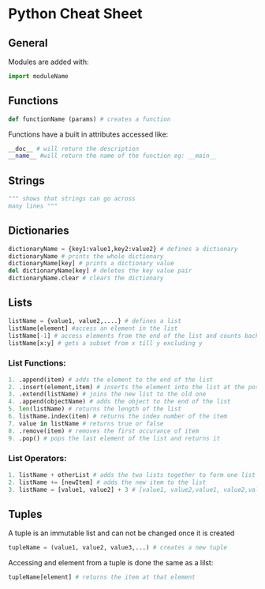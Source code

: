 # Python Cheat Sheet

## General
Modules are added with:
```python
import moduleName
```

## Functions
```python
def functionName (params) # creates a function
```
Functions have a built in attributes accessed like:
```python
__doc__ # will return the description
__name__ #will return the name of the function eg: __main__
```

## Strings
```python
""" shows that strings can go across
many lines """
```
## Dictionaries
```python
dictionaryName = {key1:value1,key2:value2} # defines a dictionary
dictionaryName # prints the whole dictionary
dictionaryName[key] # prints a dictionary value
del dictionaryName[key] # deletes the key value pair
dictionaryName.clear # clears the dictionary
```

## Lists

```python
listName = {value1, value2,....} # defines a list
listName[element] #access an element in the list
listName[-1] # access elements from the end of the list and counts back
listName[x:y] # gets a subset from x till y excluding y
```
### List Functions:
```python
1. .append(item) # adds the element to the end of the list
2. .insert(element,item) # inserts the element into the list at the position
3. .extend(listName) # joins the new list to the old one
4. .append(objectName) # adds the object to the end of the list
5. len(listName) # returns the length of the list
6. listName.index(item) # returns the index number of the item
7. value in listName # returns true or false
8. .remove(item) # removes the first occurance of item
9. .pop() # pops the last element of the list and returns it
```

### List Operators:
```python
1. listName + otherList # adds the two lists together to form one list
2. listName += [newItem] # adds the new item to the list
3. listName = [value1, value2] + 3 # [value1, value2,value1, value2,value1, value2]
```

## Tuples
A tuple is an immutable list and can not be changed once it is created
```python
tupleName = (value1, value2, value3,...) # creates a new tuple
```
Accessing and element from a tuple is done the same as a lilst:
```python
tupleName[element] # returns the item at that element
```
